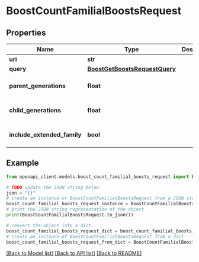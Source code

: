 # BoostCountFamilialBoostsRequest


## Properties

Name | Type | Description | Notes
------------ | ------------- | ------------- | -------------
**uri** | **str** |  | 
**query** | [**BoostGetBoostsRequestQuery**](BoostGetBoostsRequestQuery.md) |  | [optional] 
**parent_generations** | **float** |  | [optional] [default to 1]
**child_generations** | **float** |  | [optional] [default to 1]
**include_extended_family** | **bool** |  | [optional] [default to False]

## Example

```python
from openapi_client.models.boost_count_familial_boosts_request import BoostCountFamilialBoostsRequest

# TODO update the JSON string below
json = "{}"
# create an instance of BoostCountFamilialBoostsRequest from a JSON string
boost_count_familial_boosts_request_instance = BoostCountFamilialBoostsRequest.from_json(json)
# print the JSON string representation of the object
print(BoostCountFamilialBoostsRequest.to_json())

# convert the object into a dict
boost_count_familial_boosts_request_dict = boost_count_familial_boosts_request_instance.to_dict()
# create an instance of BoostCountFamilialBoostsRequest from a dict
boost_count_familial_boosts_request_from_dict = BoostCountFamilialBoostsRequest.from_dict(boost_count_familial_boosts_request_dict)
```
[[Back to Model list]](../README.md#documentation-for-models) [[Back to API list]](../README.md#documentation-for-api-endpoints) [[Back to README]](../README.md)


